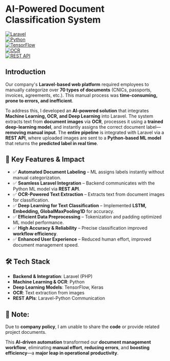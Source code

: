 # AI-Powered Document Classification System  

[![Laravel](https://img.shields.io/badge/Laravel-Backend-red.svg?style=flat&logo=laravel)](https://laravel.com)  
[![Python](https://img.shields.io/badge/Python-ML%20%26%20OCR-blue.svg?style=flat&logo=python)](https://www.python.org)  
[![TensorFlow](https://img.shields.io/badge/TensorFlow-Deep%20Learning-orange.svg?style=flat&logo=tensorflow)](https://www.tensorflow.org)  
[![OCR](https://img.shields.io/badge/OCR-Text%20Extraction-yellow.svg?style=flat)]()  
[![REST API](https://img.shields.io/badge/REST%20API-Laravel%20%3C%3E%20Python-green.svg?style=flat)]()  

## Introduction  

Our company's **Laravel-based web platform** required employees to manually categorize over **70 types of documents** (CNICs, passports, invoices, agreements, etc.). This manual process was **time-consuming, prone to errors, and inefficient**.  

To address this, I developed an **AI-powered solution** that integrates **Machine Learning, OCR, and Deep Learning** into Laravel. The system extracts text from **document images** via **OCR**, processes it using a **trained deep-learning model**, and instantly assigns the correct document label—**removing manual input**. The **entire pipeline** is integrated with Laravel via a **REST API**, where uploaded images are sent to a **Python-based ML model** that returns the **predicted label in real time**.  

## 📌 Key Features & Impact  
- ✅ **Automated Document Labeling** – ML assigns labels instantly without manual categorization.  
- ✅ **Seamless Laravel Integration** – Backend communicates with the Python ML model via **REST API**.  
- ✅ **OCR-Powered Text Extraction** – Extracts text from document images for classification.  
- ✅ **Deep Learning for Text Classification** – Implemented **LSTM, Embedding, GlobalMaxPooling1D** for accuracy.  
- ✅ **Efficient Data Preprocessing** – Tokenization and padding optimized ML model performance.  
- ✅ **High Accuracy & Reliability** – Precise classification improved **workflow efficiency**.  
- ✅ **Enhanced User Experience** – Reduced human effort, improved document management speed.  

## 🛠 Tech Stack  
- **Backend & Integration**: Laravel (PHP)  
- **Machine Learning & OCR**: Python  
- **Deep Learning Models**: TensorFlow, Keras  
- **OCR**: Text extraction from images  
- **REST APIs**: Laravel-Python Communication  

## 📂 Note:  
Due to **company policy**, I am unable to share the **code** or provide related project documents.  

This **AI-driven automation** transformed our **document management workflow**, eliminating **manual effort**, **reducing errors**, and **boosting efficiency**—a **major leap in operational productivity**.  

